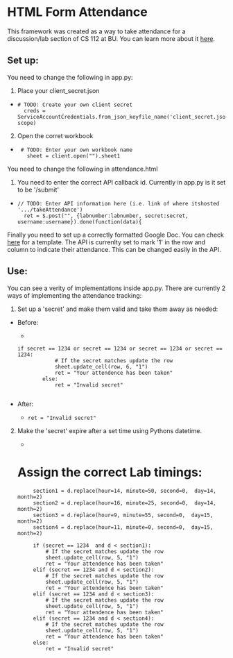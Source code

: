 # HTML Form Attendance

This framework was created as a way to take attendance for a discussion/lab section of CS 112 at BU. You can learn more about it [here](http://sidpremkumar.com/htmlformattendance.html).

## Set up:
You need to change the following in app.py:
1. Place your client_secret.json
  *	```
  	# TODO: Create your own client secret
	  creds = ServiceAccountCredentials.from_json_keyfile_name('client_secret.json', 			scope)
    ```

2. Open the corret workbook
 * ```
  	# TODO: Enter your own workbook name
 	  sheet = client.open("").sheet1
   ```

You need to change the following in attendance.html

1. You need to enter the correct API callback id. Currently in app.py is it set to be '/submit'
  * ```
    // TODO: Enter API information here (i.e. link of where itshosted 	'.../takeAttendance')
	  ret = $.post("", {labnumber:labnumber, secret:secret, 	username:username}).done(function(data){
    ```

Finally you need to set up a correctly formatted Google Doc. You can check [here](https://docs.google.com/spreadsheets/d/1C44g0BIyvtRYvx0jLonkiUMso8dzFOKcQUGUU_AxFw8/edit?usp=sharing) for a template. The API is currenlty set to mark '1' in the row and column to indicate their attendance. This can be changed easily in the API.
## Use:

You can see a verity of implementations inside app.py. There are currently 2 ways of implementing the attendance tracking:
1. Set up a 'secret' and make them valid and take them away as needed:
  * Before:
	   * ```
        if secret == 1234 or secret == 1234 or secret == 1234 or secret == 1234:
                    # If the secret matches update the row
                    sheet.update_cell(row, 6, "1")
                    ret = "Your attendence has been taken"
                else:
                    ret = "Invalid secret"
       ```
  * After:
  	* ```
      ret = "Invalid secret"
      ```


2. Make the 'secret' expire after a set time using Pythons datetime.
	* ```
    # Assign the correct Lab timings:
            section1 = d.replace(hour=14, minute=50, second=0,  day=14, month=2)
            section2 = d.replace(hour=16, minute=25, second=0,  day=14, month=2)
            section3 = d.replace(hour=9, minute=55, second=0,  day=15, month=2)
            section4 = d.replace(hour=11, minute=0, second=0,  day=15, month=2)

            if (secret == 1234  and d < section1):
                # If the secret matches update the row
                sheet.update_cell(row, 5, "1")
                ret = "Your attendence has been taken"
            elif (secret == 1234 and d < section2):
                # If the secret matches update the row
                sheet.update_cell(row, 5, "1")
                ret = "Your attendence has been taken"
            elif (secret == 1234 and d < section3):
                # If the secret matches update the row
                sheet.update_cell(row, 5, "1")
                ret = "Your attendence has been taken"
            elif (secret == 1234 and d < section4):
                # If the secret matches update the row
                sheet.update_cell(row, 5, "1")
                ret = "Your attendence has been taken"
            else:
                ret = "Invalid secret"
    ```

